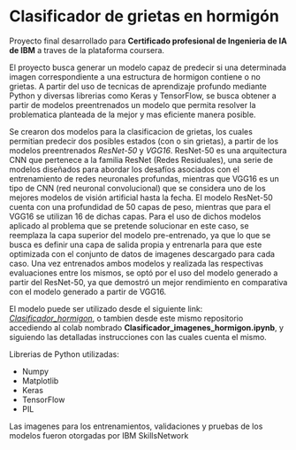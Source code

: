 # Clasificador de grietas en hormigón

Proyecto final desarrollado para **Certificado profesional de Ingenieria de IA de IBM** a traves de la plataforma coursera.

El proyecto busca generar un modelo capaz de predecir si una determinada imagen correspondiente a una estructura de hormigon contiene o no grietas. A partir del uso de tecnicas de aprendizaje profundo mediante Python y diversas librerias como Keras y TensorFlow, se busca obtener a partir de modelos preentrenados un modelo que permita resolver la problematica planteada de la mejor y mas eficiente manera posible.

Se crearon dos modelos para la clasificacion de grietas, los cuales permitian predecir dos posibles estados (con o sin grietas), a partir de los modelos preentrenados *ResNet-50* y *VGG16*.
ResNet-50 es una arquitectura CNN que pertenece a la familia ResNet (Redes Residuales), una serie de modelos diseñados para abordar los desafíos asociados con el entrenamiento de redes neuronales profundas, mientras que VGG16 es un tipo de CNN (red neuronal convolucional) que se considera uno de los mejores modelos de visión artificial hasta la fecha.
El modelo ResNet-50 cuenta con una profundidad de 50 capas de peso, mientras que para el VGG16 se utilizan 16 de dichas capas.
Para el uso de dichos modelos aplicado al problema que se pretende solucionar en este caso, se reemplaza la  capa superior del modelo pre-entrenado, ya que lo que se busca es definir una capa de salida propia y entrenarla para que este optimizada con el conjunto de datos de imagenes descargado para cada caso.
Una vez entrenados ambos modelos y realizada las respectivas evaluaciones entre los mismos, se optó por el uso del modelo generado a partir del ResNet-50, ya que demostró un mejor rendimiento en comparativa con el modelo generado a partir de VGG16.

El modelo puede ser utilizado desde el siguiente link: *[Clasificador_hormigon](https://colab.research.google.com/github/rodriquiel/concrete_images_classifier/blob/main/Clasificador_imagenes_hormigon.ipynb)*, o tambien desde este mismo repositorio accediendo al colab nombrado **Clasificador_imagenes_hormigon.ipynb**, y siguiendo las detalladas instrucciones con las cuales cuenta el mismo.

Librerias de Python utilizadas:
*  Numpy
*  Matplotlib
*  Keras 
*  TensorFlow
*  PIL

Las imagenes para los entrenamientos, validaciones y pruebas de los modelos fueron otorgadas por IBM SkillsNetwork
